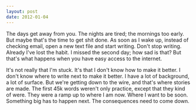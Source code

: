 ```yaml
---
layout: post
date: 2012-01-04
---
```


The days get away from you. The nights are tired; the mornings too early. But maybe that's the time to get shit done. As soon as I wake up, instead of checking email, open a new text file and start writing. Don't stop writing. Already I've lost the habit. I missed the second day; how sad is that? But that's what happens when you have easy access to the internet. 

It's not really that I'm stuck. It's that I don't know how to make it better. I don't know where to write next to make it better. I have a lot of background, a lot of surface. But we're getting down to the wire, and that's where stories are made. The first 45k words weren't only practice, except that they kind of were. They were a ramp up to where I am now. Where I want to be soon. Something big has to happen next. The consequences need to come down.
